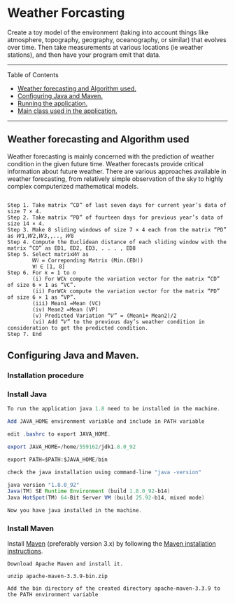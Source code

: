 # Weather Forcasting

   Create a toy model of the environment (taking into account things like atmosphere, topography,
geography, oceanography, or similar) that evolves over time. Then take measurements at various
locations (ie weather stations), and then have your program emit that data.

---

Table of Contents

* <a href="#Weather-forecasting-and-Algorithm-used">Weather forecasting and Algorithm used.</a>
* <a href="#Configuring-Java-and-Maven">Configuring Java and Maven.</a>
* <a href="#Running-the-application">Running the application.</a>
* <a href="#Main-class-used-in-the-application">Main class used in the application.</a>

---

<a name="Weather-forecasting-and-Algorithm-used"></a>

## Weather forecasting and Algorithm used

 Weather forecasting is mainly concerned with the prediction of weather condition in the given future time. Weather forecasts provide critical information about future weather. There are various approaches available in weather forecasting, from relatively simple observation of the sky to highly complex computerized mathematical models.

```algo

Step 1. Take matrix “CD” of last seven days for current year’s data of size 7 × 4.
Step 2. Take matrix “PD” of fourteen days for previous year’s data of size 14 × 4.
Step 3. Make 8 sliding windows of size 7 × 4 each from the matrix “PD” as 𝑊1,𝑊2,𝑊3,,.., 𝑊8
Step 4. Compute the Euclidean distance of each sliding window with the matrix “CD” as ED1, ED2, ED3, . . . , ED8
Step 5. Select matrix𝑊𝑖 as
		𝑊𝑖 = Correponding Matrix (Min.(ED𝑖))
		∀𝑖 ∈ [1, 8]
Step 6. For 𝑘 = 1 to 𝑛
		(i) For WC𝑘 compute the variation vector for the matrix “CD” of size 6 × 1 as “VC”.
		(ii) ForWC𝑘 compute the variation vector for the matrix “PD” of size 6 × 1 as “VP”.
		(iii) Mean1 =Mean (VC)
		(iv) Mean2 =Mean (VP)
		(v) Predicted Variation “𝑉” = (Mean1+ Mean2)/2
		(vi) Add “𝑉” to the previous day’s weather condition in consideration to get the predicted condition.
Step 7. End

```
<a name="Configuring-Java-and-Maven"></a>

## Configuring Java and Maven.

### Installation procedure 

<h3>Install Java</h3>

```java
To run the application java 1.8 need to be installed in the machine.

Add JAVA_HOME environment variable and include in PATH variable

edit .bashrc to export JAVA_HOME.

export JAVA_HOME=/home/559162/jdk1.8.0_92

export PATH=$PATH:$JAVA_HOME/bin

check the java installation using command-line "java -version"

java version "1.8.0_92"
Java(TM) SE Runtime Environment (build 1.8.0_92-b14)
Java HotSpot(TM) 64-Bit Server VM (build 25.92-b14, mixed mode)

Now you have java installed in the machine.

```

<h3>Install Maven</h3>


Install [Maven](http://maven.apache.org/) (preferably version 3.x) by following
the [Maven installation instructions](http://maven.apache.org/download.cgi).

```mvn
Download Apache Maven and install it.

unzip apache-maven-3.3.9-bin.zip

Add the bin directory of the created directory apache-maven-3.3.9 to the PATH environment variable

```

